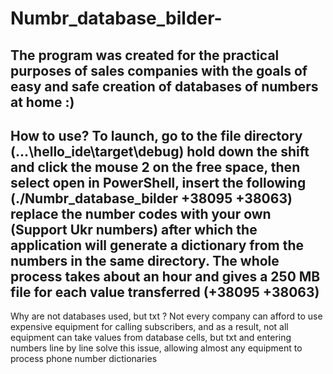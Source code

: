 # Numbr_database_bilder-
The program was created for the practical purposes of sales companies
with the goals of easy and safe creation of databases of numbers at home :)
----------------------------------------------------------------------------------------------------------
How to use?
To launch, go to the file directory (...\hello_ide\target\debug\) hold down 
the shift and click the mouse 2 on the free space, then select open in 
PowerShell, insert the following (./Numbr_database_bilder +38095 +38063) 
replace the number codes with your own (Support Ukr numbers) after which 
the application will generate a dictionary from the numbers in the same directory.
The whole process takes about an hour and gives a 250 MB file for each value transferred (+38095 +38063)
-----------------------------------------------------------------------------------------------------------
Why are not databases used, but txt ?
Not every company can afford to use expensive equipment for calling subscribers,
and as a result, not all equipment can take values from database cells, 
but txt and entering numbers line by line solve this issue, 
allowing almost any equipment to process phone number dictionaries
